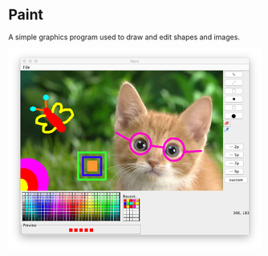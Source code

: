 # Paint
A simple graphics program used to draw and edit shapes and images.

![Example](examples/CatExampleMac.png)
